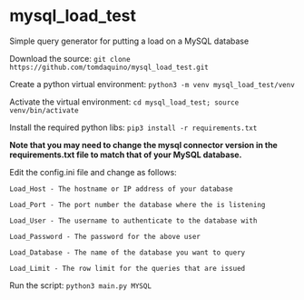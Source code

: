 # mysql_load_test
Simple query generator for putting a load on a MySQL database

Download the source:
`git clone https://github.com/tomdaquino/mysql_load_test.git`

Create a python virtual environment:
`python3 -m venv mysql_load_test/venv`

Activate the virtual environment:
`cd mysql_load_test; source venv/bin/activate`

Install the required python libs:
`pip3 install -r requirements.txt`

**Note that you may need to change the mysql connector version in the requirements.txt file to match that of your MySQL database.**

Edit the config.ini file and change as follows:

    Load_Host - The hostname or IP address of your database

    Load_Port - The port number the database where the is listening

    Load_User - The username to authenticate to the database with

    Load_Password - The password for the above user

    Load_Database - The name of the database you want to query

    Load_Limit - The row limit for the queries that are issued

Run the script:
`python3 main.py MYSQL`
